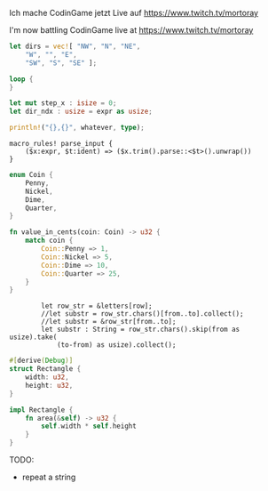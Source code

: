 Ich mache CodinGame jetzt Live auf https://www.twitch.tv/mortoray

I'm now battling CodinGame live at https://www.twitch.tv/mortoray


```rs
let dirs = vec![ "NW", "N", "NE",
	"W", "", "E",
	"SW", "S", "SE" ];
```


```rs
loop {
}
```


```rs
let mut step_x : isize = 0;
let dir_ndx : usize = expr as usize;
```

```rs
println!("{},{}", whatever, type);
```

```{.rs}
macro_rules! parse_input {
    ($x:expr, $t:ident) => ($x.trim().parse::<$t>().unwrap())
}
```

```rs
enum Coin {
    Penny,
    Nickel,
    Dime,
    Quarter,
}

fn value_in_cents(coin: Coin) -> u32 {
    match coin {
        Coin::Penny => 1,
        Coin::Nickel => 5,
        Coin::Dime => 10,
        Coin::Quarter => 25,
    }
}
```


            let row_str = &letters[row];
            //let substr = row_str.chars()[from..to].collect();
            //let substr = &row_str[from..to];
            let substr : String = row_str.chars().skip(from as usize).take(
                (to-from) as usize).collect();


```rs
#[derive(Debug)]
struct Rectangle {
    width: u32,
    height: u32,
}

impl Rectangle {
    fn area(&self) -> u32 {
        self.width * self.height
    }
}
```


TODO:
- repeat a string